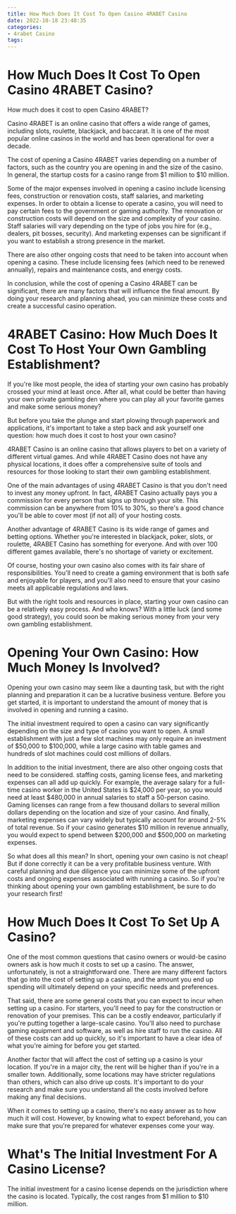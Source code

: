 ```yaml
---
title: How Much Does It Cost To Open Casino 4RABET Casino
date: 2022-10-18 23:48:35
categories:
- 4rabet Casino
tags:
---
```



#  How Much Does It Cost To Open Casino 4RABET Casino?

How much does it cost to open Casino 4RABET?

Casino 4RABET is an online casino that offers a wide range of games, including slots, roulette, blackjack, and baccarat. It is one of the most popular online casinos in the world and has been operational for over a decade.

The cost of opening a Casino 4RABET varies depending on a number of factors, such as the country you are opening in and the size of the casino. In general, the startup costs for a casino range from $1 million to $10 million.

Some of the major expenses involved in opening a casino include licensing fees, construction or renovation costs, staff salaries, and marketing expenses. In order to obtain a license to operate a casino, you will need to pay certain fees to the government or gaming authority. The renovation or construction costs will depend on the size and complexity of your casino. Staff salaries will vary depending on the type of jobs you hire for (e.g., dealers, pit bosses, security). And marketing expenses can be significant if you want to establish a strong presence in the market.

There are also other ongoing costs that need to be taken into account when opening a casino. These include licensing fees (which need to be renewed annually), repairs and maintenance costs, and energy costs.

In conclusion, while the cost of opening a Casino 4RABET can be significant, there are many factors that will influence the final amount. By doing your research and planning ahead, you can minimize these costs and create a successful casino operation.

#  4RABET Casino: How Much Does It Cost To Host Your Own Gambling Establishment?

If you're like most people, the idea of starting your own casino has probably crossed your mind at least once. After all, what could be better than having your own private gambling den where you can play all your favorite games and make some serious money?

But before you take the plunge and start plowing through paperwork and applications, it's important to take a step back and ask yourself one question: how much does it cost to host your own casino?

4RABET Casino is an online casino that allows players to bet on a variety of different virtual games. And while 4RABET Casino does not have any physical locations, it does offer a comprehensive suite of tools and resources for those looking to start their own gambling establishment.

One of the main advantages of using 4RABET Casino is that you don't need to invest any money upfront. In fact, 4RABET Casino actually pays you a commission for every person that signs up through your site. This commission can be anywhere from 10% to 30%, so there's a good chance you'll be able to cover most (if not all) of your hosting costs.

Another advantage of 4RABET Casino is its wide range of games and betting options. Whether you're interested in blackjack, poker, slots, or roulette, 4RABET Casino has something for everyone. And with over 100 different games available, there's no shortage of variety or excitement.

Of course, hosting your own casino also comes with its fair share of responsibilities. You'll need to create a gaming environment that is both safe and enjoyable for players, and you'll also need to ensure that your casino meets all applicable regulations and laws.

But with the right tools and resources in place, starting your own casino can be a relatively easy process. And who knows? With a little luck (and some good strategy), you could soon be making serious money from your very own gambling establishment.

#  Opening Your Own Casino: How Much Money Is Involved?

Opening your own casino may seem like a daunting task, but with the right planning and preparation it can be a lucrative business venture. Before you get started, it is important to understand the amount of money that is involved in opening and running a casino.

The initial investment required to open a casino can vary significantly depending on the size and type of casino you want to open. A small establishment with just a few slot machines may only require an investment of $50,000 to $100,000, while a large casino with table games and hundreds of slot machines could cost millions of dollars.

In addition to the initial investment, there are also other ongoing costs that need to be considered. staffing costs, gaming license fees, and marketing expenses can all add up quickly. For example, the average salary for a full-time casino worker in the United States is $24,000 per year, so you would need at least $480,000 in annual salaries to staff a 50-person casino. Gaming licenses can range from a few thousand dollars to several million dollars depending on the location and size of your casino. And finally, marketing expenses can vary widely but typically account for around 2-5% of total revenue. So if your casino generates $10 million in revenue annually, you would expect to spend between $200,000 and $500,000 on marketing expenses.

So what does all this mean? In short, opening your own casino is not cheap! But if done correctly it can be a very profitable business venture. With careful planning and due diligence you can minimize some of the upfront costs and ongoing expenses associated with running a casino. So if you're thinking about opening your own gambling establishment, be sure to do your research first!

#  How Much Does It Cost To Set Up A Casino?

One of the most common questions that casino owners or would-be casino owners ask is how much it costs to set up a casino. The answer, unfortunately, is not a straightforward one. There are many different factors that go into the cost of setting up a casino, and the amount you end up spending will ultimately depend on your specific needs and preferences.

That said, there are some general costs that you can expect to incur when setting up a casino. For starters, you'll need to pay for the construction or renovation of your premises. This can be a costly endeavor, particularly if you're putting together a large-scale casino. You'll also need to purchase gaming equipment and software, as well as hire staff to run the casino. All of these costs can add up quickly, so it's important to have a clear idea of what you're aiming for before you get started.

Another factor that will affect the cost of setting up a casino is your location. If you're in a major city, the rent will be higher than if you're in a smaller town. Additionally, some locations may have stricter regulations than others, which can also drive up costs. It's important to do your research and make sure you understand all the costs involved before making any final decisions.

When it comes to setting up a casino, there's no easy answer as to how much it will cost. However, by knowing what to expect beforehand, you can make sure that you're prepared for whatever expenses come your way.

#  What's The Initial Investment For A Casino License?

The initial investment for a casino license depends on the jurisdiction where the casino is located. Typically, the cost ranges from $1 million to $10 million.